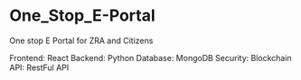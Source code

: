 # One_Stop_E-Portal
One stop E Portal for ZRA and Citizens 

Frontend: React
Backend: Python
Database: MongoDB
Security: Blockchain
API: RestFul API
